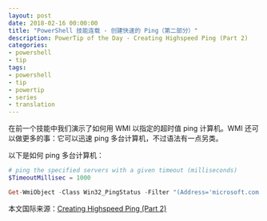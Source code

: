 ```yaml
---
layout: post
date: 2018-02-16 00:00:00
title: "PowerShell 技能连载 - 创建快速的 Ping（第二部分）"
description: PowerTip of the Day - Creating Highspeed Ping (Part 2)
categories:
- powershell
- tip
tags:
- powershell
- tip
- powertip
- series
- translation
---
```

在前一个技能中我们演示了如何用 WMI 以指定的超时值 ping 计算机。WMI 还可以做更多的事：它可以迅速 ping 多台计算机，不过语法有一点另类。

以下是如何 ping 多台计算机：

```powershell
# ping the specified servers with a given timeout (milliseconds)
$TimeoutMillisec = 1000

Get-WmiObject -Class Win32_PingStatus -Filter "(Address='microsoft.com' or Address='r13-c14' or Address='google.com') and timeout=$TimeoutMillisec" | Select-Object -Property Address, StatusCode
```

<!--more-->
本文国际来源：[Creating Highspeed Ping (Part 2)](http://community.idera.com/powershell/powertips/b/tips/posts/creating-highspeed-ping-part-2)

